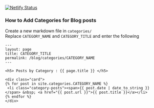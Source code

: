 [![Netlify Status](https://api.netlify.com/api/v1/badges/c02584e1-dda3-4c5a-a453-b1ba572cd3b7/deploy-status)](https://app.netlify.com/sites/abhipatel/deploys)

### How to Add Categories for Blog posts
Create a new markdown file in `categories/` \
Replace `CATEGORY_NAME` and `CATEGORY_TITLE` and enter the following

```
---
layout: page
title: CATEGORY_TITLE
permalink: /blog/categories/CATEGORY_NAME
---

<h5> Posts by Category : {{ page.title }} </h5>

<div class="card">
{% for post in site.categories.CATEGORY_NAME %}
 <li class="category-posts"><span>{{ post.date | date_to_string }}</span> &nbsp; <a href="{{ post.url }}">{{ post.title }}</a></li>
{% endfor %}
</div>
```
